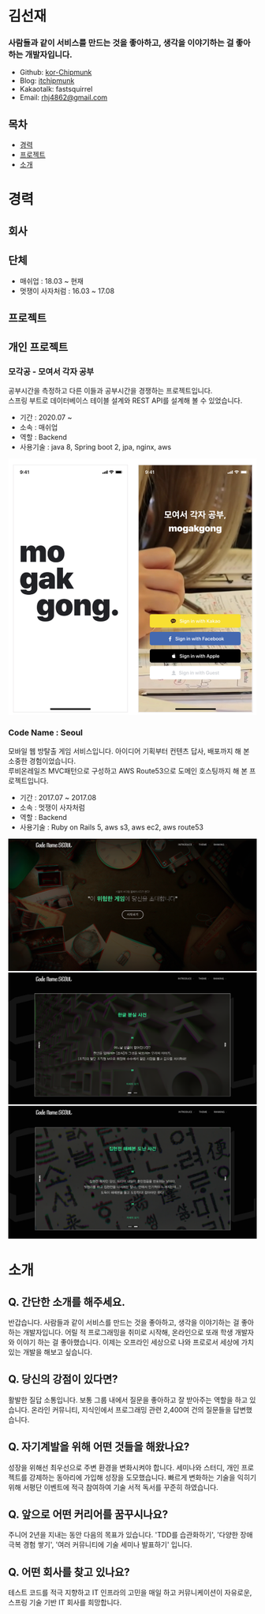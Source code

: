 # 김선재

### 사람들과 같이 서비스를 만드는 것을 좋아하고, 생각을 이야기하는 걸 좋아하는 개발자입니다.

- Github: [kor-Chipmunk](https://github.com/kor-Chipmunk/)
- Blog: [itchipmunk](https://itchipmunk.tistory.com)
- Kakaotalk: fastsquirrel
- Email: rhj4862@gmail.com

## 목차
- [경력](#경력)
- [프로젝트](#프로젝트)
- [소개](#소개)

# 경력

## 회사

## 단체
* 매쉬업 : 18.03 ~ 현재
* 멋쟁이 사자처럼 : 16.03 ~ 17.08

## 프로젝트

## 개인 프로젝트

### 모각공 - 모여서 각자 공부

공부시간을 측정하고 다른 이들과 공부시간을 경쟁하는 프로젝트입니다.  
스프링 부트로 데이터베이스 테이블 설계와 REST API를 설계해 볼 수 있었습니다.

- 기간 : 2020.07 ~
- 소속 : 매쉬업
- 역할 : Backend
- 사용기술 : java 8, Spring boot 2, jpa, nginx, aws

![images](./images/mogakgong1.png)

### Code Name : Seoul

모바일 웹 방탈출 게임 서비스입니다. 아이디어 기획부터 컨텐츠 답사, 배포까지 해 본 소중한 경험이었습니다.  
루비온레일즈 MVC패턴으로 구성하고 AWS Route53으로 도메인 호스팅까지 해 본 프로젝트입니다.

- 기간 : 2017.07 ~ 2017.08
- 소속 : 멋쟁이 사자처럼
- 역할 : Backend
- 사용기술 : Ruby on Rails 5, aws s3, aws ec2, aws route53

![images](./images/codename1.png)
![images](./images/codename2.png)
![images](./images/codename3.png)

# 소개
## Q. 간단한 소개를 해주세요.
반갑습니다. 사람들과 같이 서비스를 만드는 것을 좋아하고, 생각을 이야기하는 걸 좋아하는 개발자입니다. 어릴 적 프로그래밍을 취미로 시작해, 온라인으로 또래 학생 개발자와 이야기 하는 걸 좋아했습니다. 이제는 오프라인 세상으로 나와 프로로서 세상에 가치있는 개발을 해보고 싶습니다.

## Q. 당신의 강점이 있다면?
활발한 질답 소통입니다. 보통 그룹 내에서 질문을 좋아하고 잘 받아주는 역할을 하고 있습니다. 온라인 커뮤니티, 지식인에서 프로그래밍 관련 2,400여 건의 질문들을 답변했습니다.

## Q. 자기계발을 위해 어떤 것들을 해왔나요?
성장을 위해선 최우선으로 주변 환경을 변화시켜야 합니다. 세미나와 스터디, 개인 프로젝트를 강제하는 동아리에 가입해 성장을 도모했습니다. 빠르게 변화하는 기술을 익히기 위해 서평단 이벤트에 적극 참여하여 기술 서적 독서를 꾸준히 하였습니다.

## Q. 앞으로 어떤 커리어를 꿈꾸시나요?
주니어 2년을 지내는 동안 다음의 목표가 있습니다. 'TDD를 습관화하기', '다양한 장애 극복 경험 쌓기', '여러 커뮤니티에 기술 세미나 발표하기' 입니다.

## Q. 어떤 회사를 찾고 있나요?
테스트 코드를 적극 지향하고 IT 인프라의 고민을 매일 하고 커뮤니케이션이 자유로운, 스프링 기술 기반 IT 회사를 희망합니다.
